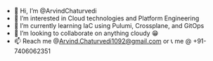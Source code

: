 - 👋 Hi, I’m @ArvindChaturvedi
- 👀 I’m interested in Cloud technologies and Platform Engineering
- 🌱 I’m currently learning IaC using Pulumi, Crossplane, and GitOps
- 💞️ I’m looking to collaborate on anything cloudy 😁
- 📫 Reach me @Arvind.Chaturvedi1092@gmail.com or 📞 me @ +91-7406062351

<!---
ArvindChaturvedi/ArvindChaturvedi is a ✨ special ✨ repository because its `README.md` (this file) appears on your GitHub profile.
You can click the Preview link to take a look at your changes.
--->
